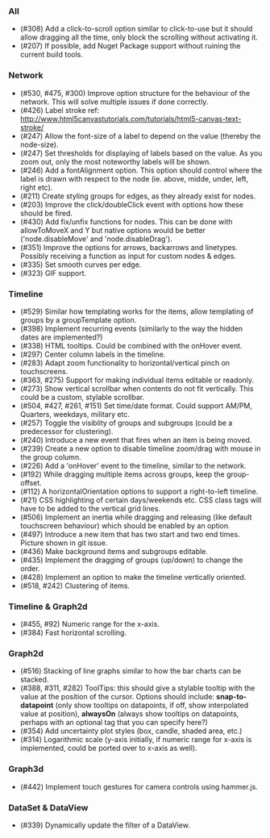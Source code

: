 ### All
- (#308) Add a click-to-scroll option similar to click-to-use but it should allow dragging all the time, only block the scrolling without activating it.
- (#207) If possible, add Nuget Package support without ruining the current build tools.

### Network
- (#530, #475, #300) Improve option structure for the behaviour of the network. This will solve multiple issues if done correctly.
- (#426) Label stroke ref: http://www.html5canvastutorials.com/tutorials/html5-canvas-text-stroke/
- (#247) Allow the font-size of a label to depend on the value (thereby the node-size).
- (#247) Set thresholds for displaying of labels based on the value. As you zoom out, only the most noteworthy labels will be shown.
- (#246)  Add a fontAlignment option. This option should control where the label is drawn with respect to the node (ie. above, midde, under, left, right etc).
- (#211) Create styling groups for edges, as they already exist for nodes.
- (#203) Improve the click/doubleClick event with options how these should be fired.
- (#430) Add fix/unfix functions for nodes. This can be done with allowToMoveX and Y but native options would be better ('node.disableMove' and 'node.disableDrag').
- (#351) Improve the options for arrows, backarrows and linetypes. Possibly receiving a function as input for custom nodes & edges.
- (#335) Set smooth curves per edge.
- (#323) GIF support.

### Timeline

- (#529) Similar how templating works for the items, allow templating of groups by a groupTemplate option.
- (#398) Implement recurring events (similarly to the way the hidden dates are implemented?)
- (#338) HTML tooltips. Could be combined with the onHover event.
- (#297) Center column labels in the timeline.
- (#283) Adapt zoom functionality to horizontal/vertical pinch on touchscreens.
- (#363, #275) Support for making individual items editable or readonly.
- (#273) Show vertical scrollbar when contents do not fit vertically. This could be a custom, stylable scrollbar.
- (#504, #427, #261, #151) Set time/date format. Could support AM/PM, Quarters, weekdays, military etc.
- (#257) Toggle the visiblity of groups and subgroups (could be a predecessor for clustering).
- (#240) Introduce a new event that fires when an item is being moved.
- (#239) Create a new option to disable timeline zoom/drag with mouse in the group column.
- (#226) Add a 'onHover' event to the timeline, similar to the network.
- (#192) While dragging multiple items across groups, keep the group-offset.
- (#112) A horizontalOrientation options to support a right-to-left timeline.
- (#21) CSS highlighting of certain days/weekends etc. CSS class tags will have to be added to the vertical grid lines.
- (#506) Implement an inertia while dragging and releasing (like default touchscreen behaviour) which should be enabled by an option.
- (#497) Introduce a new item that has two start and two end times. Picture shown in git issue.
- (#436) Make background items and subgroups editable.
- (#435) Implement the dragging of groups (up/down) to change the order.
- (#428) Implement an option to make the timeline vertically oriented.
- (#518, #242) Clustering of items.

### Timeline & Graph2d

- (#455, #92) Numeric range for the x-axis.
- (#384) Fast horizontal scrolling.

### Graph2d

- (#516) Stacking of line graphs similar to how the bar charts can be stacked.
- (#388, #311, #282) ToolTips: this should give a stylable tooltip with the value at the position of the cursor. Options should include: **snap-to-datapoint** (only show tooltips on datapoints, if off, show interpolated value at position), **alwaysOn** (always show tooltips on datapoints, perhaps with an optional tag that you can specify here?)
- (#354) Add uncertainty plot styles (box, candle, shaded area, etc.)
- (#314) Logarithmic scale (y-axis initially, if numeric range for x-axis is implemented, could be ported over to x-axis as well).

### Graph3d

- (#442) Implement touch gestures for camera controls using hammer.js.


### DataSet & DataView

- (#339) Dynamically update the filter of a DataView.